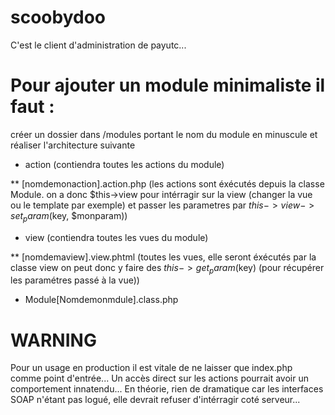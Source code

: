scoobydoo
=========

C'est le client d'administration de payutc...

Pour ajouter un module minimaliste il faut :
============================================
créer un dossier dans /modules portant le nom du module en minuscule et réaliser l'architecture suivante

* action (contiendra toutes les actions du module)

** [nomdemonaction].action.php (les actions sont éxécutés depuis la classe Module. on a donc $this->view pour intérragir sur la view (changer la vue ou le template par exemple) et passer les parametres par $this->view->set_param($key, $monparam))

* view (contiendra toutes les vues du module)

** [nomdemaview].view.phtml (toutes les vues, elle seront éxécutés par la classe view on peut donc y faire des $this->get_param($key) (pour récupérer les paramétres passé à la vue))

* Module[Nomdemonmdule].class.php

WARNING
=======
Pour un usage en production il est vitale de ne laisser que index.php comme point d'entrée...
Un accès direct sur les actions pourrait avoir un comportement innatendu...
En théorie, rien de dramatique car les interfaces SOAP n'étant pas logué, elle devrait refuser d'intérragir coté serveur... 